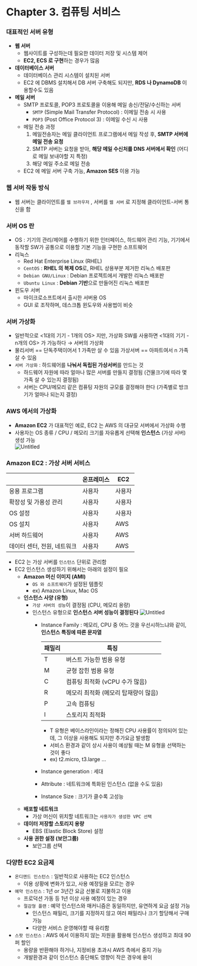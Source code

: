 # Chapter 3. 컴퓨팅 서비스

### 대표적인 서버 유형

- **웹 서버**
    - 웹사이트를 구성하는데 필요한 데이터 저장 및 시스템 제어
    - **EC2, ECS 로 구현**하는 경우가 많음
- **데이터베이스 서버**
    - 데이터베이스 관리 시스템이 설치된 서버
    - EC2 에 DBMS 설치해서 DB 서버 구축해도 되지만, **RDS 나 DynamoDB** 이용할수도 있음
- **메일 서버**
    - SMTP 프로토콜, POP3 프로토콜을 이용해 메일 송신/전달/수신하는 서버
        - `SMTP` (Simple Mail Transfer Protocol) : 이메일 전송 시 사용
        - `POP3` (Post Office Protocol 3) : 이메일 수신 시 사용
    - 메일 전송 과정
        1. 메일전송자는 메일 클라이언트 프로그램에서 메일 작성 후, **SMTP 서버에 메일 전송 요청**
        2. SMTP 서버는 요청을 받아, **해당 메일 수신처를 DNS 서버에서 확인** (어디로 메일 보내야할 지 특정)
        3. 해당 메일 주소로 메일 전송
    - EC2 에 메일 서버 구축 가능, **Amazon SES** 이용 가능

### 웹 서버 작동 방식

- 웹 서버는 클라이언트를 `웹 브라우저` , 서버를 `웹 서버` 로 지정해 클라이언트-서버 통신을 함

### 서버 OS 란

- OS : 기기의 관리/제어를 수행하기 위한 인터페이스, 하드웨어 관리 기능, 기기에서 동작할 SW가 공통으로 이용할 기본 기능을 구현한 소프트웨어
- 리눅스
    - Red Hat Enterprise Linux (RHEL)
    - `CentOS` : **RHEL 의 복제 OS**로, RHEL 상용부분 제거한 리눅스 배포판
    - `Debian GNU/Linux` : Debian 프로젝트에서 개발한 리눅스 배포판
    - `Ubuntu Linux` : **Debian 기반**으로 만들어진 리눅스 배포판
- 윈도우 서버
    - 마이크로소프트에서 출시한 서버용 OS
    - GUI 로 조작하며, 데스크톱 윈도우와 사용법이 비슷

### 서버 가상화

- 일반적으로 <1대의 기기 - 1개의 OS> 지만, 가상화 SW를 사용하면 <1대의 기기 - n개의 OS> 가 가능하다
→ 서버의 가상화
- 물리서버 == 단독주택이어서 1 가족만 살 수 있음
가상서버 == 아파트여서 n 가족 살 수 있음
- `서버 가상화` : 하드웨어를 **나눠서 독립된 가상서버**를 만드는 것
    - 하드웨어 자원에 따라 얼마나 많은 서버를 만들지 결정됨 (건물크기에 따라 몇 가족 살 수 있는지 결정됨)
    - 서버는 CPU/메모리 같은 컴퓨팅 자원의 규모를 결정해야 한다 (가족별로 방크기가 얼마나 되는지 결정)

### AWS 에서의 가상화

- **Amazon EC2** 가 대표적인 예로, EC2 는 AWS 의 대규모 서버에서 가상화 수행
- 사용자는 OS 종류 / CPU / 메모리 크기를 자유롭게 선택해 **인스턴스** (가상 서버) 생성 가능    
    ![Untitled](https://file.notion.so/f/f/3db2c1d3-d28f-483a-adc8-ee8abc696878/0f1da81f-d1ab-4783-8e6e-5636ded68de2/Untitled.jpeg?id=a8b1a1ab-e9d8-4d11-ba57-7d9c1763ae68&table=block&spaceId=3db2c1d3-d28f-483a-adc8-ee8abc696878&expirationTimestamp=1695823200000&signature=T5lQCIUHBwJGLH31lLrh8-AGNWGn9QxFj5MDSKq45Qo&downloadName=Untitled.jpeg)
    

### Amazon EC2 : 가상 서버 서비스

|  | 온프레미스 | EC2 |
| --- | --- | --- |
| 응용 프로그램 | 사용자 | 사용자 |
| 확장성 및 가용성 관리 | 사용자 | 사용자 |
| OS 설정 | 사용자 | 사용자 |
| OS 설치 | 사용자 | AWS |
| 서버 하드웨어 | 사용자 | AWS |
| 데이터 센터, 전원, 네트워크 | 사용자 | AWS |
- EC2 는 가상 서버를 `인스턴스` 단위로 관리함
- EC2 인스턴스 생성하기 위해서는 아래의 설정이 필요
    - **Amazon 머신 이미지 (AMI)**
        - `OS 와 소프트웨어`가 설정된 템플릿
        - ex) Amazon Linux, Mac OS
    - **인스턴스 사양 (유형)**
        - `가상 서버의 성능`이 결정됨 (CPU, 메모리 용량)
        - 인스턴스 유형으로 **인스턴스 서버 성능이 결정된다**
            ![Untitled](https://file.notion.so/f/f/3db2c1d3-d28f-483a-adc8-ee8abc696878/d34340b8-c286-43de-914e-7b02132742a3/Untitled.png?id=6d28c1a5-d98e-43d8-bdc0-21f277b9920c&table=block&spaceId=3db2c1d3-d28f-483a-adc8-ee8abc696878&expirationTimestamp=1695909600000&signature=0Z7L6YqsSuI7_zxLNveWvzGoKC8rFJDKLpRnQi2XpgU&downloadName=Untitled.png)
            - Instance Family : 메모리, CPU 중 어느 것을 우선시하느냐와 같이, **인스턴스 특징에 따른 문자열**
              
                | 패밀리 | 특징 |
                | --- | --- |
                | T | 버스트 가능한 범용 유형 |
                | M | 균형 잡힌 범용 유형 |
                | C | 컴퓨팅 최적화 (vCPU 수가 많음) |
                | R | 메모리 최적화 (메모리 탑재량이 많음) |
                | P | 고속 컴퓨팅 |
                | I | 스토리지 최적화 |
                - T 유형은 베이스라인이라는 정해진 CPU 사용률이 정의되어 있는데, 그 이상을 사용해도 되지만 추가요금 발생함
                - 서비스 환경과 같이 상시 사용이 예상될 때는 M 유형을 선택하는 것이 좋다
                - ex) t2.micro, t3.large …
            - Instance generation : 세대
            - Attribute : 네트워크에 특화된 인스턴스 (없을 수도 있음)
            - Instance Size : 크기가 클수록 고성능
    - **배포할 네트워크**
        - 가상 머신이 위치할 네트워크는 `사용자가 생성한 VPC 선택`
    - **데이터 저장할 스토리지 용량**
        - EBS (Elastic Block Store) 설정
    - **사용 권한 설정 (보안그룹)**
        - 보안그룹 선택

### 다양한 EC2 요금제

- `온디맨드 인스턴스` : 일반적으로 사용하는 EC2 인스턴스
    - 이용 상황에 변화가 있고, 사용 예정일을 모르는 경우
- `예약 인스턴스` : 1년 or 3년간 요금 선불로 지불하고 이용
    - 프로덕션 가동 등 1년 이상 사용 예정이 있는 경우
    - `절감형 플랜` : 예약 인스턴스와 매커니즘은 동일하지만, 유연하게 요금 설정 가능
        - 인스턴스 패밀리, 크기를 지정하지 않고 여러 패밀리나 크기 할당해서 구매 가능
        - 다양한 서비스 운영해야할 때 유리함
- `스팟 인스턴스` : AWS 에서 이용하지 않는 자원을 활용해 인스턴스 생성하고 최대 90퍼 할인
    - 용량을 반환해야 하거나, 지정비용 초과시 AWS 측에서 중지 가능
    - 개발환경과 같이 인스턴스 중단해도 영향이 작은 경우에 용이
